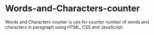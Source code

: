 # Words-and-Characters-counter
Words and Characters counter is use for counter number of words and characters in paragraph using HTML, CSS and JavaScript.
